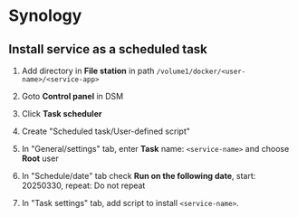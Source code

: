 # Synology

## Install service as a scheduled task

1. Add directory in **File station** in path `/volume1/docker/<user-name>/<service-app>`

2. Goto **Control panel** in DSM

3. Click **Task scheduler**

4. Create "Scheduled task/User-defined script"

5. In "General/settings" tab, enter **Task** name: `<service-name>` and
   choose **Root** user

6. In "Schedule/date" tab
   check **Run on the following date**, start: 20250330, repeat: Do not repeat

7. In "Task settings" tab, add script to install `<service-name>`.
